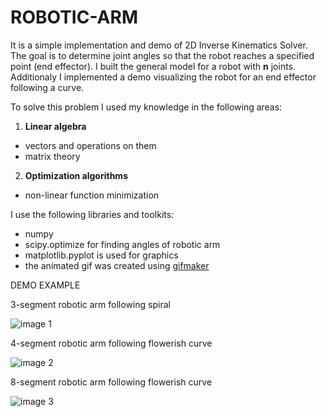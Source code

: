 # **ROBOTIC-ARM**
It is a simple implementation and demo of 2D Inverse Kinematics Solver.
The goal is to determine joint angles so that the robot
reaches a specified point (end effector).
I built the general model for a robot with **n** joints.
Additionaly I implemented a demo visualizing the robot
for an end effector following a curve.

To solve this problem I used my knowledge in the following areas:

1. **Linear algebra**
* vectors and operations on them
* matrix theory
2. **Optimization algorithms**
* non-linear function minimization

I use the following libraries and toolkits:
* numpy
* scipy.optimize for finding angles of robotic arm
* matplotlib.pyplot is used for graphics
* the animated gif was created using [gifmaker](http://gifmaker.me/)

DEMO EXAMPLE

3-segment robotic arm following spiral

![image 1](https://user-images.githubusercontent.com/29254866/27431974-a4c151aa-574e-11e7-8029-06196a9baa13.gif)

4-segment robotic arm following flowerish curve

![image 2](https://user-images.githubusercontent.com/29254866/27432064-fa2e9fbc-574e-11e7-9c9b-b737b5730053.gif)

8-segment robotic arm following flowerish curve

![image 3](https://user-images.githubusercontent.com/29254866/27432081-0717d28e-574f-11e7-8108-bdbef33fd0ea.gif)
